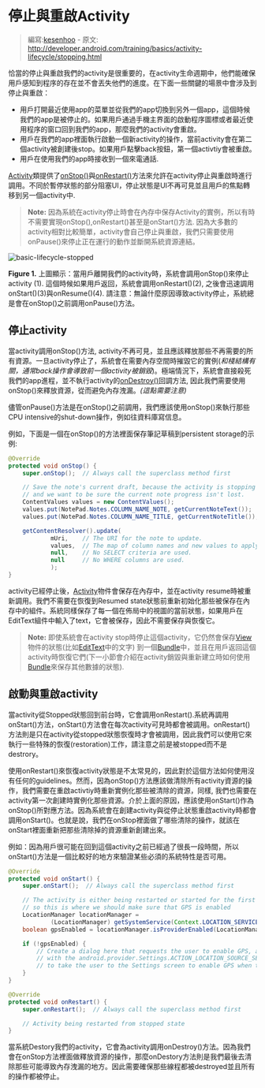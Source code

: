 # 停止與重啟Activity

> 編寫:[kesenhoo](https://github.com/kesenhoo) - 原文: <http://developer.android.com/training/basics/activity-lifecycle/stopping.html>

恰當的停止與重啟我們的activity是很重要的，在activity生命週期中，他們能確保用戶感知到程序的存在並不會丟失他們的進度。在下面一些關鍵的場景中會涉及到停止與重啟：

* 用戶打開最近使用app的菜單並從我們的app切換到另外一個app，這個時候我們的app是被停止的。如果用戶通過手機主界面的啟動程序圖標或者最近使用程序的窗口回到我們的app，那麼我們的activity會重啟。
* 用戶在我們的app裡面執行啟動一個新activity的操作，當前activity會在第二個activity被創建後stop。如果用戶點擊back按鈕，第一個activtiy會被重啟。
* 用戶在使用我們的app時接收到一個來電通話.

[Activity](http://developer.android.com/reference/android/app/Activity.html)類提供了<a href="http://developer.android.com/reference/android/app/Activity.html#onStop()">onStop()</a>與<a href="http://developer.android.com/reference/android/app/Activity.html#onRestart()">onRestart()</a>方法來允許在activity停止與重啟時進行調用。不同於暫停狀態的部分阻塞UI，停止狀態是UI不再可見並且用戶的焦點轉移到另一個activity中.

> **Note:** 因為系統在activity停止時會在內存中保存Activity的實例，所以有時不需要實現onStop(),onRestart()甚至是onStart()方法. 因為大多數的activity相對比較簡單，activity會自己停止與重啟，我們只需要使用onPause()來停止正在運行的動作並斷開系統資源連結。

<!-- more -->

![basic-lifecycle-stopped](basic-lifecycle-stopped.png)

**Figure 1.** 上圖顯示：當用戶離開我們的activity時，系統會調用onStop()來停止activity (1). 這個時候如果用戶返回，系統會調用onRestart()(2), 之後會迅速調用onStart()(3)與onResume()(4). 請注意：無論什麼原因導致activity停止，系統總是會在onStop()之前調用onPause()方法。

## 停止activity

當activity調用onStop()方法, activity不再可見，並且應該釋放那些不再需要的所有資源。一旦activity停止了，系統會在需要內存空間時摧毀它的實例(*和棧結構有關，通常back操作會導致前一個activity被銷毀*)。極端情況下，系統會直接殺死我們的app進程，並不執行activity的<a href="http://developer.android.com/reference/android/app/Activity.html#onDestroy()">onDestroy()</a>回調方法, 因此我們需要使用onStop()來釋放資源，從而避免內存洩漏。*(這點需要注意)*

儘管onPause()方法是在onStop()之前調用，我們應該使用onStop()來執行那些CPU intensive的shut-down操作，例如往資料庫寫信息。

例如，下面是一個在onStop()的方法裡面保存筆記草稿到persistent storage的示例:

```java
@Override
protected void onStop() {
    super.onStop();  // Always call the superclass method first

    // Save the note's current draft, because the activity is stopping
    // and we want to be sure the current note progress isn't lost.
    ContentValues values = new ContentValues();
    values.put(NotePad.Notes.COLUMN_NAME_NOTE, getCurrentNoteText());
    values.put(NotePad.Notes.COLUMN_NAME_TITLE, getCurrentNoteTitle());

    getContentResolver().update(
            mUri,    // The URI for the note to update.
            values,  // The map of column names and new values to apply to them.
            null,    // No SELECT criteria are used.
            null     // No WHERE columns are used.
            );
}
```

activity已經停止後，[Activity](http://developer.android.com/reference/android/app/Activity.html)物件會保存在內存中，並在activity resume時被重新調用。我們不需要在恢復到Resumed state狀態前重新初始化那些被保存在內存中的組件。系統同樣保存了每一個在佈局中的視圖的當前狀態，如果用戶在EditText組件中輸入了text，它會被保存，因此不需要保存與恢復它。

> **Note:** 即使系統會在activity stop時停止這個activity，它仍然會保存[View](http://developer.android.com/reference/android/view/View.html)物件的狀態(比如[EditText](http://developer.android.com/reference/android/widget/EditText.html)中的文字) 到一個[Bundle](http://developer.android.com/reference/android/os/Bundle.html)中，並且在用戶返回這個activity時恢復它們(下一小節會介紹在activity銷毀與重新建立時如何使用[Bundle](http://developer.android.com/reference/android/os/Bundle.html)來保存其他數據的狀態).

## 啟動與重啟activity

當activity從Stopped狀態回到前台時，它會調用onRestart().系統再調用onStart()方法，onStart()方法會在每次activity可見時都會被調用。onRestart()方法則是只在activity從stopped狀態恢復時才會被調用，因此我們可以使用它來執行一些特殊的恢復(restoration)工作，請注意之前是被stopped而不是destrory。

使用onRestart()來恢復activity狀態是不太常見的，因此對於這個方法如何使用沒有任何的guidelines。然而，因為onStop()方法應該做清除所有activity資源的操作，我們需要在重啟activtiy時重新實例化那些被清除的資源，同樣, 我們也需要在activity第一次創建時實例化那些資源。介於上面的原因，應該使用onStart()作為onStop()所對應方法。因為系統會在創建activity與從停止狀態重啟activity時都會調用onStart()。也就是說，我們在onStop裡面做了哪些清除的操作，就該在onStart裡面重新把那些清除掉的資源重新創建出來。

例如：因為用戶很可能在回到這個activity之前已經過了很長一段時間，所以onStart()方法是一個比較好的地方來驗證某些必須的系統特性是否可用。

```java
@Override
protected void onStart() {
    super.onStart();  // Always call the superclass method first

    // The activity is either being restarted or started for the first time
    // so this is where we should make sure that GPS is enabled
    LocationManager locationManager =
            (LocationManager) getSystemService(Context.LOCATION_SERVICE);
    boolean gpsEnabled = locationManager.isProviderEnabled(LocationManager.GPS_PROVIDER);

    if (!gpsEnabled) {
        // Create a dialog here that requests the user to enable GPS, and use an intent
        // with the android.provider.Settings.ACTION_LOCATION_SOURCE_SETTINGS action
        // to take the user to the Settings screen to enable GPS when they click "OK"
    }
}

@Override
protected void onRestart() {
    super.onRestart();  // Always call the superclass method first

    // Activity being restarted from stopped state
}
```

當系統Destory我們的activity，它會為activity調用onDestroy()方法。因為我們會在onStop方法裡面做釋放資源的操作，那麼onDestory方法則是我們最後去清除那些可能導致內存洩漏的地方。因此需要確保那些線程都被destroyed並且所有的操作都被停止。
